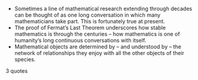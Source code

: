  - Sometimes a line of mathematical research extending through decades can be thought of as one long conversation in which many mathematicians take part. This is fortunately true at present.
 - The proof of Fermat’s Last Theorem underscores how stable mathematics is through the centuries – how mathematics is one of humanity’s long continuous conversations with itself.
 - Mathematical objects are determined by – and understood by – the network of relationships they enjoy with all the other objects of their species.

3 quotes